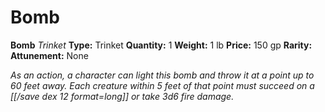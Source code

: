 # Bomb

**Bomb**
_Trinket_
**Type:** Trinket
**Quantity:** 1
**Weight:** 1 lb
**Price:** 150 gp
**Rarity:** 
**Attunement:** None

*As an action, a character can light this bomb and throw it at a point up to 60 feet away. Each creature within 5 feet of that point must succeed on a [[/save dex 12 format=long]] or take 3d6 fi<span class="No-Break">re damage.</span>*